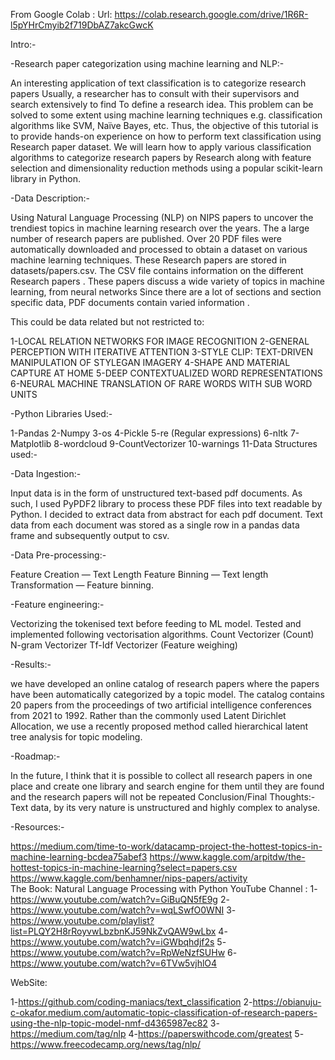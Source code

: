 
From Google Colab :
Url: https://colab.research.google.com/drive/1R6R-l5pYHrCmyib2f719DbAZ7akcGwcK



Intro:-

-Research paper categorization using machine learning and NLP:-

An interesting application of text classification is to categorize research papers Usually, a researcher has to consult with their supervisors and search extensively to find 
To define a research idea.
This problem can be solved to some extent using machine learning techniques e.g. classification algorithms like SVM, Naïve Bayes, etc.
Thus, the objective of this tutorial is to provide hands-on experience on how to perform text classification using  Research paper dataset. 
We will learn how to apply various classification algorithms to categorize research papers by Research along with feature selection and dimensionality reduction methods using a popular scikit-learn library in Python.


-Data Description:-

Using Natural Language Processing (NLP) on NIPS papers to uncover the trendiest topics in machine learning research over the years.
The a large number of research papers are published. Over 20 PDF files were automatically downloaded and processed to obtain a dataset on various machine learning techniques. These Research papers are stored in datasets/papers.csv. The CSV file contains information on the different Research papers  . These papers discuss a wide variety of topics in machine learning, from neural networks 
Since there are a lot of sections and section specific data, PDF documents contain varied information .

This could be data related but not restricted to:

1-LOCAL RELATION NETWORKS FOR IMAGE RECOGNITION
2-GENERAL PERCEPTION WITH ITERATIVE ATTENTION
3-STYLE CLIP: TEXT-DRIVEN MANIPULATION OF STYLEGAN IMAGERY
4-SHAPE AND MATERIAL CAPTURE AT HOME
5-DEEP CONTEXTUALIZED WORD REPRESENTATIONS
6-NEURAL MACHINE TRANSLATION OF RARE WORDS WITH SUB WORD UNITS

-Python Libraries Used:-

1-Pandas
2-Numpy
3-os
4-Pickle
5-re (Regular expressions)
6-nltk
7-Matplotlib
8-wordcloud
9-CountVectorizer
10-warnings
11-Data Structures used:-

-Data Ingestion:-

Input data is in the form of unstructured text-based pdf documents.
As such, I used PyPDF2 library to process these PDF files into text readable by Python.
I decided to extract data from abstract  for each pdf document.
Text data from each document was stored as a single row in a pandas data frame and subsequently output to csv.

-Data Pre-processing:-

Feature Creation — Text Length
Feature Binning — Text length
Transformation — Feature binning.

-Feature engineering:-

Vectorizing the tokenised text before feeding to ML model.
Tested and implemented following vectorisation algorithms.
Count Vectorizer (Count)
N-gram Vectorizer
Tf-Idf Vectorizer (Feature weighing)

-Results:-

we have developed an online catalog of research papers where the papers have been automatically categorized by a topic model. The catalog contains 20 papers from the proceedings of two artificial intelligence conferences from 2021 to 1992. Rather than the commonly used Latent Dirichlet Allocation, 
we use a recently proposed method called 
hierarchical latent tree analysis for topic modeling.

-Roadmap:- 

In the future, 
I think that it is possible to collect all research papers in 
one place and create one library and 
search engine for them until they are found
and the research papers will not be repeated
Conclusion/Final Thoughts:-
Text data, by its very nature is unstructured and highly complex to analyse.

-Resources:-

https://medium.com/time-to-work/datacamp-project-the-hottest-topics-in-machine-learning-bcdea75abef3
https://www.kaggle.com/arpitdw/the-hottest-topics-in-machine-learning?select=papers.csv
https://www.kaggle.com/benhamner/nips-papers/activity        
The Book: Natural Language Processing with Python
YouTube Channel :
1-https://www.youtube.com/watch?v=GiBuQN5fE9g
2-https://www.youtube.com/watch?v=wqLSwfO0WNI
3-https://www.youtube.com/playlist?list=PLQY2H8rRoyvwLbzbnKJ59NkZvQAW9wLbx
4-https://www.youtube.com/watch?v=iGWbqhdjf2s
5-https://www.youtube.com/watch?v=RpWeNzfSUHw
6-https://www.youtube.com/watch?v=6TVw5vjhlO4

WebSite:

1-https://github.com/coding-maniacs/text_classification
2-https://obianuju-c-okafor.medium.com/automatic-topic-classification-of-research-papers-using-the-nlp-topic-model-nmf-d4365987ec82
3-https://medium.com/tag/nlp
4-https://paperswithcode.com/greatest
5-https://www.freecodecamp.org/news/tag/nlp/
